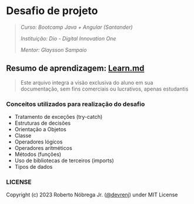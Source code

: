 # Desafio de projeto

> *Curso: Bootcamp Java + Angular (Santander)*
>
> *Instituição: Dio - Digital Innovation One*
>
> *Mentor: Glaysson Sampaio*

## Resumo de aprendizagem: [Learn.md](/LEARN.MD)

> Este arquivo integra a visão exclusiva do aluno em sua documentação, sem fins comerciais ou lucrativos, apenas estudantis

### Conceitos utilizados para realização do desafio

- Tratamento de exceções (try-catch)
- Estruturas de decisões
- Orientação a Objetos
- Classe
- Operadores lógicos
- Operadores aritméticos
- Métodos (funções)
- Uso de bibliotecas de terceiros (imports)
- Tipos de dados

### LICENSE

Copyright (c) 2023 Roberto Nóbrega Jr. ([@devrenj](https://www.github.com/devrenj)) under MIT License
